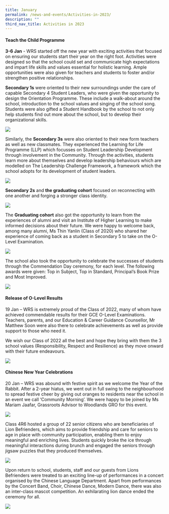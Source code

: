 ```yaml
---
title: January
permalink: /news-and-events/Activities-in-2023/
description: ""
third_nav_title: Activities in 2023
---
```


#### Teach the Child Programme ####

**3-6 Jan** - WRS started off the new year with exciting activities that focused on ensuring our students start their year on the right foot. Activities were designed so that the school could set and communicate high expectations and impart life skills and values essential for holistic learning. Ample opportunities were also given for teachers and students to foster and/or strengthen positive relationships.

**Secondary 1s** were oriented to their new surroundings under the care of capable Secondary 4 Student Leaders, who were given the opportunity to design the Orientation Programme. These include a walk-about around the school, introduction to the school values and singing of the school song. Students were also gifted a Student Handbook by the school to not only help students find out more about the school, but to develop their organizational skills.

![](/images/ttcp%201.png)

Similarly, the **Secondary 3s** were also oriented to their new form teachers as well as new classmates. They experienced the Learning for Life Programme (LLP) which focusses on Student Leadership Development through involvement in the Community. Through the activities, students learn more about themselves and develop leadership behaviours which are modelled on The Leadership Challenge Framework, a framework which the school adopts for its development of student leaders.

![](/images/ttcp%202.png)

**Secondary 2s** and **the graduating cohort** focused on reconnecting with one another and forging a stronger class identity.

![](/images/ttcp%203.png)

The **Graduating cohort** also got the opportunity to learn from the experiences of alumni and visit an Institute of Higher Learning to make informed decisions about their future. We were happy to welcome back, among many alumni, Ms Thin Yanlin (Class of 2020) who shared her experience of coming back as a student in Secondary 5 to take on the O-Level Examination.

![](/images/ttcp%204.png)

The school also took the opportunity to celebrate the successes of students through the Commendation Day ceremony, for each level. The following awards were given: Top in Subject, Top in Standard, Principal’s Book Prize and Most Improved.

![](/images/ttcp%205.png)


#### Release of O-Level Results ####

19 Jan – WRS is extremely proud of the Class of 2022, many of whom have achieved commendable results for their GCE O-Level Examinations. Teachers, parents, and our Education & Career Guidance Counsellor, Mr Matthew Soon were also there to celebrate achievements as well as provide support to those who need it.

We wish our Class of 2022 all the best and hope they bring with them the 3 school values (Responsibility, Respect and Resilience) as they move onward with their future endeavours.

![](/images/o%20lvl%206.png)


#### Chinese New Year Celebrations ####

20 Jan – WRS was abound with festive spirit as we welcome the Year of the Rabbit. After a 2-year hiatus, we went out in full swing to the neighbourhood to spread festive cheer by giving out oranges to residents near the school in an event we call ‘Community Morning’. We were happy to be joined by Ms Mariam Jaafar, Grassroots Advisor to Woodlands GRO for this event.

![](/images/cny%201.png)

Class 4R6 hosted a group of 22 senior citizens who are beneficiaries of Lion Befrienders, which aims to provide friendship and care for seniors to age in place with community participation, enabling them to enjoy meaningful and enriching lives. Students quickly broke the ice through meaningful interactions during brunch and engaged the seniors through jigsaw puzzles that they produced themselves.

![](/images/CNY%202.png)

Upon return to school, students, staff and our guests from Lions Befrienders were treated to an exciting line-up of performances in a concert organised by the Chinese Language Department. Apart from performances by the Concert Band, Choir, Chinese Dance, Modern Dance, there was also an inter-class mascot competition. An exhilarating lion dance ended the ceremony for all.

![](/images/CNY%203.png)